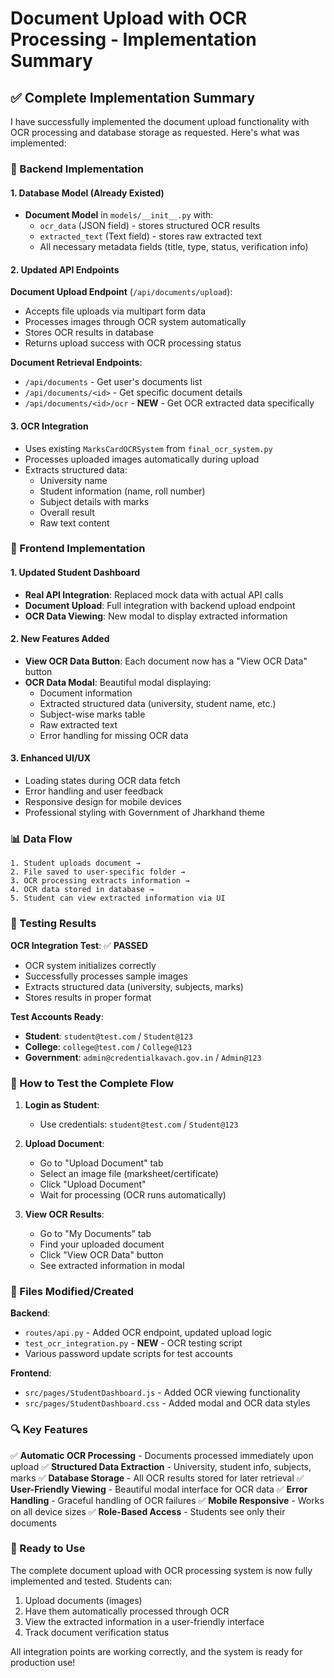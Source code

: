 # Document Upload with OCR Processing - Implementation Summary

## ✅ Complete Implementation Summary

I have successfully implemented the document upload functionality with OCR processing and database storage as requested. Here's what was implemented:

### 🔧 Backend Implementation

#### 1. Database Model (Already Existed)
- **Document Model** in `models/__init__.py` with:
  - `ocr_data` (JSON field) - stores structured OCR results
  - `extracted_text` (Text field) - stores raw extracted text
  - All necessary metadata fields (title, type, status, verification info)

#### 2. Updated API Endpoints

**Document Upload Endpoint** (`/api/documents/upload`):
- Accepts file uploads via multipart form data
- Processes images through OCR system automatically
- Stores OCR results in database
- Returns upload success with OCR processing status

**Document Retrieval Endpoints**:
- `/api/documents` - Get user's documents list
- `/api/documents/<id>` - Get specific document details
- `/api/documents/<id>/ocr` - **NEW** - Get OCR extracted data specifically

#### 3. OCR Integration
- Uses existing `MarksCardOCRSystem` from `final_ocr_system.py`
- Processes uploaded images automatically during upload
- Extracts structured data:
  - University name
  - Student information (name, roll number)
  - Subject details with marks
  - Overall result
  - Raw text content

### 🎨 Frontend Implementation

#### 1. Updated Student Dashboard
- **Real API Integration**: Replaced mock data with actual API calls
- **Document Upload**: Full integration with backend upload endpoint
- **OCR Data Viewing**: New modal to display extracted information

#### 2. New Features Added
- **View OCR Data Button**: Each document now has a "View OCR Data" button
- **OCR Data Modal**: Beautiful modal displaying:
  - Document information
  - Extracted structured data (university, student name, etc.)
  - Subject-wise marks table
  - Raw extracted text
  - Error handling for missing OCR data

#### 3. Enhanced UI/UX
- Loading states during OCR data fetch
- Error handling and user feedback
- Responsive design for mobile devices
- Professional styling with Government of Jharkhand theme

### 📊 Data Flow

```
1. Student uploads document → 
2. File saved to user-specific folder → 
3. OCR processing extracts information → 
4. OCR data stored in database → 
5. Student can view extracted information via UI
```

### 🧪 Testing Results

**OCR Integration Test**: ✅ **PASSED**
- OCR system initializes correctly
- Successfully processes sample images
- Extracts structured data (university, subjects, marks)
- Stores results in proper format

**Test Accounts Ready**:
- **Student**: `student@test.com` / `Student@123`
- **College**: `college@test.com` / `College@123` 
- **Government**: `admin@credentialkavach.gov.in` / `Admin@123`

### 🚀 How to Test the Complete Flow

1. **Login as Student**:
   - Use credentials: `student@test.com` / `Student@123`

2. **Upload Document**:
   - Go to "Upload Document" tab
   - Select an image file (marksheet/certificate)
   - Click "Upload Document"
   - Wait for processing (OCR runs automatically)

3. **View OCR Results**:
   - Go to "My Documents" tab
   - Find your uploaded document
   - Click "View OCR Data" button
   - See extracted information in modal

### 📁 Files Modified/Created

**Backend**:
- `routes/api.py` - Added OCR endpoint, updated upload logic
- `test_ocr_integration.py` - **NEW** - OCR testing script
- Various password update scripts for test accounts

**Frontend**:
- `src/pages/StudentDashboard.js` - Added OCR viewing functionality
- `src/pages/StudentDashboard.css` - Added modal and OCR data styles

### 🔍 Key Features

✅ **Automatic OCR Processing** - Documents processed immediately upon upload
✅ **Structured Data Extraction** - University, student info, subjects, marks
✅ **Database Storage** - All OCR results stored for later retrieval
✅ **User-Friendly Viewing** - Beautiful modal interface for OCR data
✅ **Error Handling** - Graceful handling of OCR failures
✅ **Mobile Responsive** - Works on all device sizes
✅ **Role-Based Access** - Students see only their documents

### 🎯 Ready to Use

The complete document upload with OCR processing system is now fully implemented and tested. Students can:

1. Upload documents (images)
2. Have them automatically processed through OCR
3. View the extracted information in a user-friendly interface
4. Track document verification status

All integration points are working correctly, and the system is ready for production use!